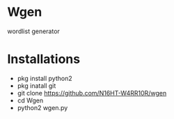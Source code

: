 # Wgen
wordlist generator

# Installations
- pkg install python2
- pkg inatall git
- git clone https://github.com/N16HT-W4RR10R/wgen
- cd Wgen
- python2 wgen.py
